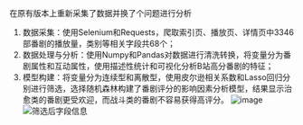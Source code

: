 在原有版本上重新采集了数据并换了个问题进行分析
1. 数据采集：使用Selenium和Requests，爬取索引页、播放页、详情页中3346部番剧的播放量，类别等相关字段共68个；
2. 数据处理与分析：使用Numpy和Pandas对数据进行清洗转换，将变量分为番剧属性和互动属性，使用描述性统计和可视化分析B站高分番剧的特征；
3. 模型构建：将变量分为连续型和离散型，使用皮尔逊相关系数和Lasso回归分别进行筛选，选择随机森林构建了番剧评分的影响因素分析模型，结果显示治愈类的番剧更受欢迎，而战斗类的番剧不容易获得高评分。
![image](https://github.com/user-attachments/assets/a57542ad-619b-46b7-ade2-303071a1f3fd)
![筛选后字段信息](https://github.com/user-attachments/assets/ff257aca-2497-4af6-be11-742a95b50875)

